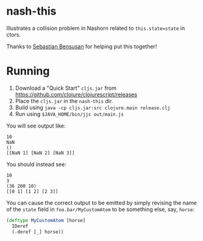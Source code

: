 # nash-this

Illustrates a collision problem in Nashorn related to `this.state=state` in ctors.

Thanks to [Sebastian Bensusan](https://github.com/bensu) for helping put this together!

# Running

1. Download a "Quick Start" `cljs.jar` from https://github.com/clojure/clojurescript/releases
2. Place the `cljs.jar` in the `nash-this` dir.
3. Build using `java -cp cljs.jar:src clojure.main release.clj`
4. Run using `$JAVA_HOME/bin/jjs out/main.js`

You will see output like:

```
10
NaN
()
[[NaN 1] [NaN 2] [NaN 3]]
```

You should instead see:

```
10
3
(36 200 10)
[[0 1] [1 2] [2 3]]
```

You can cause the correct output to be emitted by simply revising the name of the `state` field in `foo.bar/MyCustomAtom` to be something else, say, `horse`:

```clojure
(deftype MyCustomAtom [horse]
  IDeref
  (-deref [_] horse))
```
